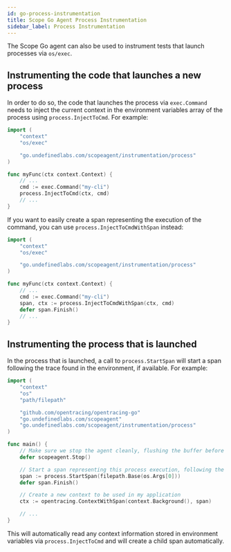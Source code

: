 ```yaml
---
id: go-process-instrumentation
title: Scope Go Agent Process Instrumentation
sidebar_label: Process Instrumentation
---
```



The Scope Go agent can also be used to instrument tests that launch processes via `os/exec`.


## Instrumenting the code that launches a new process

In order to do so, the code that launches the process via `exec.Command` needs to inject the current context in the
environment variables array of the process using `process.InjectToCmd`. For example:

```go
import (
    "context"
    "os/exec"

    "go.undefinedlabs.com/scopeagent/instrumentation/process"
)

func myFunc(ctx context.Context) {
    // ...
    cmd := exec.Command("my-cli")
    process.InjectToCmd(ctx, cmd)
    // ...
}
```

If you want to easily create a span representing the execution of the command, you can use `process.InjectToCmdWithSpan` instead:

```go
import (
    "context"
    "os/exec"

    "go.undefinedlabs.com/scopeagent/instrumentation/process"
)

func myFunc(ctx context.Context) {
    // ...
    cmd := exec.Command("my-cli")
    span, ctx := process.InjectToCmdWithSpan(ctx, cmd)
    defer span.Finish()
    // ...
}
```


## Instrumenting the process that is launched

In the process that is launched, a call to `process.StartSpan` will start a span following the trace found in the environment, if available.
For example:

```go
import (
    "context"
    "os"
    "path/filepath"

    "github.com/opentracing/opentracing-go"
    "go.undefinedlabs.com/scopeagent"
    "go.undefinedlabs.com/scopeagent/instrumentation/process"
)

func main() {
    // Make sure we stop the agent cleanly, flushing the buffer before exiting
    defer scopeagent.Stop()

    // Start a span representing this process execution, following the trace found in the environment (if available)
    span := process.StartSpan(filepath.Base(os.Args[0]))
    defer span.Finish()

    // Create a new context to be used in my application
    ctx := opentracing.ContextWithSpan(context.Background(), span)

    // ...
}
```

This will automatically read any context information stored in environment variables via `process.InjectToCmd` and
will create a child span automatically.
